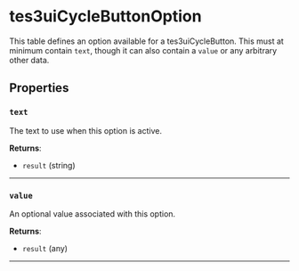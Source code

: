 # tes3uiCycleButtonOption
<div class="search_terms" style="display: none">tes3uicyclebuttonoption, cyclebuttonoption</div>

<!---
	This file is autogenerated. Do not edit this file manually. Your changes will be ignored.
	More information: https://github.com/MWSE/MWSE/tree/master/docs
-->

This table defines an option available for a tes3uiCycleButton. This must at minimum contain `text`, though it can also contain a `value` or any arbitrary other data.

## Properties

### `text`
<div class="search_terms" style="display: none">text</div>

The text to use when this option is active.

**Returns**:

* `result` (string)

***

### `value`
<div class="search_terms" style="display: none">value</div>

An optional value associated with this option.

**Returns**:

* `result` (any)

***

